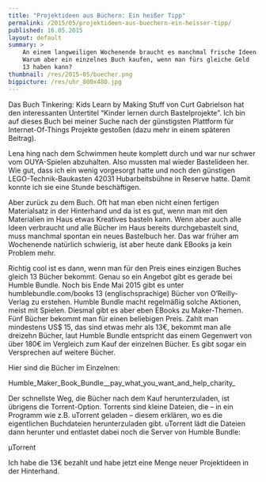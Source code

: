 ```yaml
---
title: "Projektideen aus Büchern: Ein heißer Tipp"
permalink: /2015/05/projektideen-aus-buechern-ein-heisser-tipp/
published: 16.05.2015
layout: default
summary: >
    An einem langweiligen Wochenende braucht es manchmal frische Ideen.
    Warum aber ein einzelnes Buch kaufen, wenn man fürs gleiche Geld
    13 haben kann?
thumbnail: /res/2015-05/buecher.png
bigpicture: /res/uhr_800x480.jpg
---
```

Das Buch Tinkering: Kids Learn by Making Stuff von Curt Gabrielson hat den interessanten Untertitel “Kinder lernen durch Bastelprojekte”. Ich bin auf dieses Buch bei meiner Suche nach der günstigsten Plattform für Internet-Of-Things Projekte gestoßen (dazu mehr in einem späteren Beitrag).

Lena hing nach dem Schwimmen heute komplett durch und war nur schwer vom OUYA-Spielen abzuhalten. Also mussten mal wieder Bastelideen her. Wie gut, dass ich ein wenig vorgesorgt hatte und noch den günstigen LEGO-Technik-Baukasten 42031 Hubarbeitsbühne in Reserve hatte. Damit konnte ich sie eine Stunde beschäftigen.

Aber zurück zu dem Buch. Oft hat man eben nicht einen fertigen Materialsatz in der Hinterhand und da ist es gut, wenn man mit den Materialien im Haus etwas Kreatives basteln kann. Wenn aber auch alle Ideen verbraucht und alle Bücher im Haus bereits durchgebastelt sind, muss manchmal spontan ein neues Bastelbuch her. Das war früher am Wochenende natürlich schwierig, ist aber heute dank EBooks ja kein Problem mehr.

Richtig cool ist es dann, wenn man für den Preis eines einzigen Buches gleich 13 Bücher bekommt. Genau so ein Angebot gibt es gerade bei Humble Bundle. Noch bis Ende Mai 2015 gibt es unter humblebundle.com/books 13 (englischsprachige) Bücher von O’Reilly-Verlag zu erstehen. Humble Bundle macht regelmäßig solche Aktionen, meist mit Spielen. Diesmal gibt es aber eben EBooks zu Maker-Themen. Fünf Bücher bekommt man für einen beliebigen Preis. Zahlt man mindestens US$ 15, das sind etwas mehr als 13€, bekommt man alle dreizehn Bücher, laut Humble Bundle entspricht das einem Gegenwert von über 180€ im Vergleich zum Kauf der einzelnen Bücher. Es gibt sogar ein Versprechen auf weitere Bücher.

Hier sind die Bücher im Einzelnen:


Humble_Maker_Book_Bundle__pay_what_you_want_and_help_charity_

Der schnellste Weg, die Bücher nach dem Kauf herunterzuladen, ist übrigens die Torrent-Option. Torrents sind kleine Dateien, die – in ein Programm wie z.B. uTorrent geladen – diesem erklären, wo es die eigentlichen Buchdateien herunterzuladen gibt. uTorrent lädt die Dateien dann herunter und entlastet dabei noch die Server von Humble Bundle:

µTorrent

Ich habe die 13€ bezahlt und habe jetzt eine Menge neuer Projektideen in der Hinterhand.
